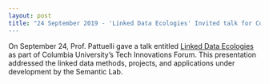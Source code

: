 ```yaml
---
layout: post
title: "24 September 2019 - 'Linked Data Ecologies' Invited talk for Columbia University Libraries”
---
```

On September 24, Prof. Pattuelli gave a talk entitled [Linked Data Ecologies](https://library.columbia.edu/bts/dlst/tech-innovations-forum/tech-innovations-forum-2019.html) as part of Columbia University’s Tech Innovations Forum. This presentation addressed the linked data methods, projects, and applications under development by the Semantic Lab.
